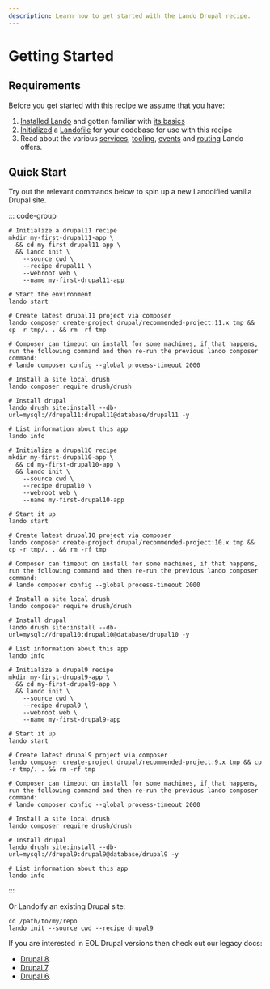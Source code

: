 ```yaml
---
description: Learn how to get started with the Lando Drupal recipe.
---
```


# Getting Started

## Requirements

Before you get started with this recipe we assume that you have:

1. [Installed Lando](https://docs.lando.dev/getting-started/installation.html) and gotten familiar with [its basics](https://docs.lando.dev/cli/)
2. [Initialized](https://docs.lando.dev/cli/init.html) a [Landofile](https://docs.lando.dev/core/v3) for your codebase for use with this recipe
3. Read about the various [services](https://docs.lando.dev/core/v3/services/lando.html), [tooling](https://docs.lando.dev/core/v3/tooling.html), [events](https://docs.lando.dev/core/v3/events.html) and [routing](https://docs.lando.dev/core/v3/proxy.html) Lando offers.

## Quick Start

Try out the relevant commands below to spin up a new Landoified vanilla Drupal site.

::: code-group
```bash:no-line-numbers [DRUPAL 11]
# Initialize a drupal11 recipe
mkdir my-first-drupal11-app \
  && cd my-first-drupal11-app \
  && lando init \
    --source cwd \
    --recipe drupal11 \
    --webroot web \
    --name my-first-drupal11-app

# Start the environment
lando start

# Create latest drupal11 project via composer
lando composer create-project drupal/recommended-project:11.x tmp && cp -r tmp/. . && rm -rf tmp

# Composer can timeout on install for some machines, if that happens, run the following command and then re-run the previous lando composer command:
# lando composer config --global process-timeout 2000

# Install a site local drush
lando composer require drush/drush

# Install drupal
lando drush site:install --db-url=mysql://drupal11:drupal11@database/drupal11 -y

# List information about this app
lando info
```

```bash:no-line-numbers [DRUPAL 10]
# Initialize a drupal10 recipe
mkdir my-first-drupal10-app \
  && cd my-first-drupal10-app \
  && lando init \
    --source cwd \
    --recipe drupal10 \
    --webroot web \
    --name my-first-drupal10-app

# Start it up
lando start

# Create latest drupal10 project via composer
lando composer create-project drupal/recommended-project:10.x tmp && cp -r tmp/. . && rm -rf tmp

# Composer can timeout on install for some machines, if that happens, run the following command and then re-run the previous lando composer command:
# lando composer config --global process-timeout 2000

# Install a site local drush
lando composer require drush/drush

# Install drupal
lando drush site:install --db-url=mysql://drupal10:drupal10@database/drupal10 -y

# List information about this app
lando info
```

```bash:no-line-numbers [DRUPAL 9]
# Initialize a drupal9 recipe
mkdir my-first-drupal9-app \
  && cd my-first-drupal9-app \
  && lando init \
    --source cwd \
    --recipe drupal9 \
    --webroot web \
    --name my-first-drupal9-app

# Start it up
lando start

# Create latest drupal9 project via composer
lando composer create-project drupal/recommended-project:9.x tmp && cp -r tmp/. . && rm -rf tmp

# Composer can timeout on install for some machines, if that happens, run the following command and then re-run the previous lando composer command:
# lando composer config --global process-timeout 2000

# Install a site local drush
lando composer require drush/drush

# Install drupal
lando drush site:install --db-url=mysql://drupal9:drupal9@database/drupal9 -y

# List information about this app
lando info
```
:::

Or Landoify an existing Drupal site:

```bash:no-line-numbers
cd /path/to/my/repo
lando init --source cwd --recipe drupal9
```

If you are interested in EOL Drupal versions then check out our legacy docs:

 - [Drupal 8](./legacy/drupal-8).
 - [Drupal 7](./legacy/drupal-7).
 - [Drupal 6](./legacy/drupal-6).
